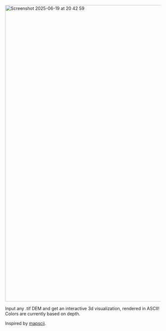 <img width="960" alt="Screenshot 2025-06-19 at 20 42 59" src="https://github.com/user-attachments/assets/afbedb6a-a0d2-44a0-99e3-cd827990202c" />

Input any .tif DEM and get an interactive 3d visualization, rendered in ASCII!
Colors are currently based on depth.

Inspired by [mapscii](https://github.com/rastapasta/mapscii).
